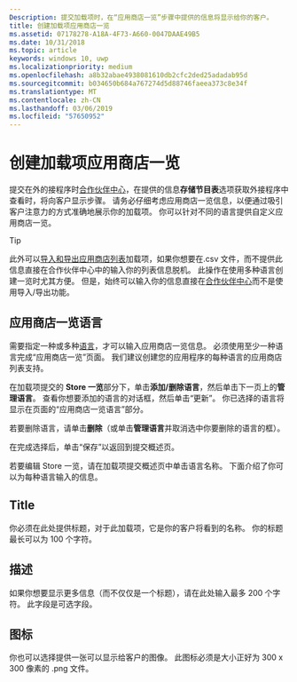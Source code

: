 ```yaml
---
Description: 提交加载项时，在“应用商店一览”步骤中提供的信息将显示给你的客户。
title: 创建加载项应用商店一览
ms.assetid: 07178278-A18A-4F73-A660-0047DAAE49B5
ms.date: 10/31/2018
ms.topic: article
keywords: windows 10, uwp
ms.localizationpriority: medium
ms.openlocfilehash: a8b32abae4938081610db2cfc2ded25adadab95d
ms.sourcegitcommit: b034650b684a767274d5d88746faeea373c8e34f
ms.translationtype: MT
ms.contentlocale: zh-CN
ms.lasthandoff: 03/06/2019
ms.locfileid: "57650952"
---
```

# <a name="create-add-on-store-listings"></a>创建加载项应用商店一览

提交在外的接程序时[合作伙伴中心](https://partner.microsoft.com/dashboard)，在提供的信息**存储节目表**选项获取外接程序中查看时，将向客户显示步骤。 请务必仔细考虑应用商店一览信息，以便通过吸引客户注意力的方式准确地展示你的加载项。 你可以针对不同的语言提供自定义应用商店一览。

> [!TIP]
> 此外可以[导入和导出应用商店列表](import-and-export-store-listings.md)加载项，如果你想要在.csv 文件，而不提供此信息直接在合作伙伴中心中的输入你的列表信息脱机。 此操作在使用多种语言创建一览时尤其方便。 但是，始终可以输入你的信息直接在[合作伙伴中心](https://partner.microsoft.com/dashboard)而不是使用导入/导出功能。


## <a name="store-listing-languages"></a>应用商店一览语言

需要指定一种或多种[语言](supported-languages.md)，才可以输入应用商店一览信息。 必须使用至少一种语言完成“应用商店一览”页面。 我们建议创建您的应用程序的每种语言的应用商店列表支持。

在加载项提交的 **Store 一览**部分下，单击**添加/删除语言**，然后单击下一页上的**管理语言**。 查看你想要添加的语言的对话框，然后单击“更新”。 你已选择的语言将显示在页面的“应用商店一览语言”部分。

若要删除语言，请单击**删除**（或单击**管理语言**并取消选中你要删除的语言的框）。 

在完成选择后，单击“保存”以返回到提交概述页。

若要编辑 Store 一览，请在加载项提交概述页中单击语言名称。 下面介绍了你可以为每种语言输入的信息。

## <a name="title"></a>Title

你必须在此处提供标题，对于此加载项，它是你的客户将看到的名称。 你的标题最长可以为 100 个字符。

## <a name="description"></a>描述

如果你想要显示更多信息（而不仅仅是一个标题），请在此处输入最多 200 个字符。 此字段是可选字段。

## <a name="icon"></a>图标

你也可以选择提供一张可以显示给客户的图像。 此图标必须是大小正好为 300 x 300 像素的 .png 文件。

 

 





